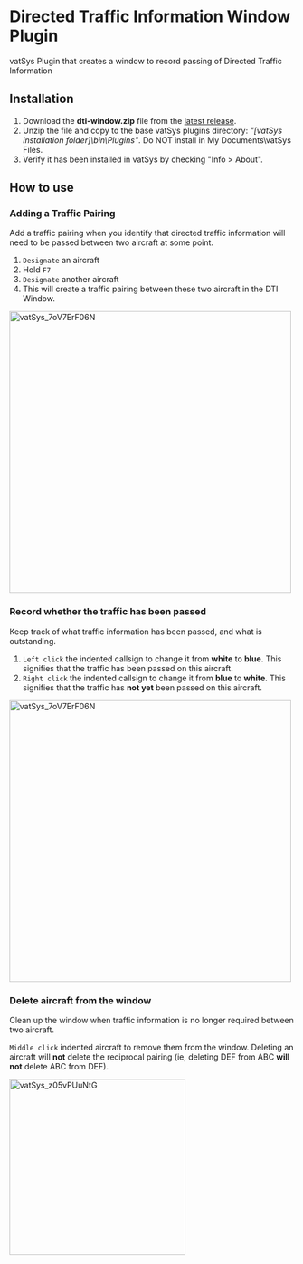 # Directed Traffic Information Window Plugin
vatSys Plugin that creates a window to record passing of Directed Traffic Information

## Installation
1. Download the **dti-window.zip** file from the [latest release](https://github.com/alphadelta332/dti-window/releases).
2. Unzip the file and copy to the base vatSys plugins directory: *"[vatSys installation folder]\bin\Plugins"*. Do NOT install in My Documents\vatSys Files.
3. Verify it has been installed in vatSys by checking "Info > About".

## How to use
### Adding a Traffic Pairing
Add a traffic pairing when you identify that directed traffic information will need to be passed between two aircraft at some point.

1. `Designate` an aircraft
2. Hold `F7`
3. `Designate` another aircraft
4. This will create a traffic pairing between these two aircraft in the DTI Window.

<img width="498" alt="vatSys_7oV7ErF06N" src="https://github.com/user-attachments/assets/97ccc46c-c244-436b-a8b7-666c1d413816" />

### Record whether the traffic has been passed
Keep track of what traffic information has been passed, and what is outstanding.

1. `Left click` the indented callsign to change it from **white** to **blue**. This signifies that the traffic has been passed on this aircraft.
2. `Right click` the indented callsign to change it from **blue** to **white**. This signifies that the traffic has **not yet** been passed on this aircraft.

<img width="498" alt="vatSys_7oV7ErF06N" src="https://github.com/user-attachments/assets/c25b8934-ad69-48b7-a533-9d38f80d65fe" />

### Delete aircraft from the window
Clean up the window when traffic information is no longer required between two aircraft.

`Middle click` indented aircraft to remove them from the window. Deleting an aircraft will **not** delete the reciprocal pairing (ie, deleting DEF from ABC **will not** delete ABC from DEF).

<img width="311" alt="vatSys_z05vPUuNtG" src="https://github.com/user-attachments/assets/413c646d-5b63-4aaa-b24e-0ba50b102f84" />
